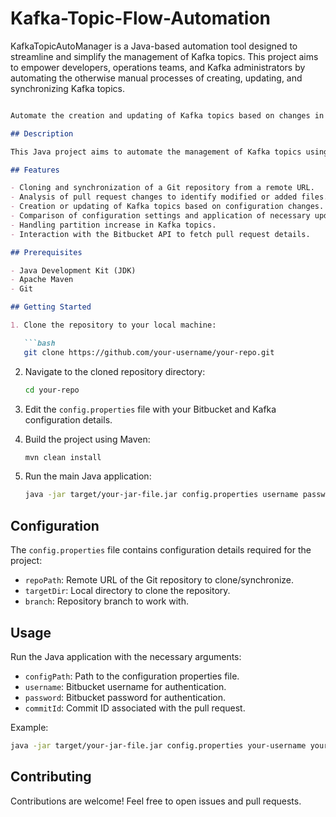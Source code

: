 # Kafka-Topic-Flow-Automation
KafkaTopicAutoManager is a Java-based automation tool designed to streamline and simplify the management of Kafka topics. This project aims to empower developers, operations teams, and Kafka administrators by automating the otherwise manual processes of creating, updating, and synchronizing Kafka topics.

```markdown

Automate the creation and updating of Kafka topics based on changes in a Bitbucket repository's pull request.

## Description

This Java project aims to automate the management of Kafka topics using the Kafka Admin Client API. It monitors changes in a Bitbucket repository's pull request and creates or updates Kafka topics accordingly. The automation includes cloning/synchronizing the repository, analyzing pull request changes, and applying appropriate actions to the Kafka topics.

## Features

- Cloning and synchronization of a Git repository from a remote URL.
- Analysis of pull request changes to identify modified or added files.
- Creation or updating of Kafka topics based on configuration changes.
- Comparison of configuration settings and application of necessary updates.
- Handling partition increase in Kafka topics.
- Interaction with the Bitbucket API to fetch pull request details.

## Prerequisites

- Java Development Kit (JDK)
- Apache Maven
- Git

## Getting Started

1. Clone the repository to your local machine:

   ```bash
   git clone https://github.com/your-username/your-repo.git
   ```

2. Navigate to the cloned repository directory:

   ```bash
   cd your-repo
   ```

3. Edit the `config.properties` file with your Bitbucket and Kafka configuration details.

4. Build the project using Maven:

   ```bash
   mvn clean install
   ```

5. Run the main Java application:

   ```bash
   java -jar target/your-jar-file.jar config.properties username password commit-id
   ```

## Configuration

The `config.properties` file contains configuration details required for the project:

- `repoPath`: Remote URL of the Git repository to clone/synchronize.
- `targetDir`: Local directory to clone the repository.
- `branch`: Repository branch to work with.

## Usage

Run the Java application with the necessary arguments:

- `configPath`: Path to the configuration properties file.
- `username`: Bitbucket username for authentication.
- `password`: Bitbucket password for authentication.
- `commitId`: Commit ID associated with the pull request.

Example:

```bash
java -jar target/your-jar-file.jar config.properties your-username your-password your-commit-id
```

## Contributing

Contributions are welcome! Feel free to open issues and pull requests.

